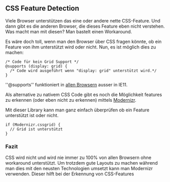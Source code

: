 ## CSS Feature Detection
Viele Browser unterstützen das eine oder andere nette CSS-Feature. Und dann gibt es die anderen Browser, die dieses Feature eben nicht verstehen. Was macht man mit diesen? Man bastelt einen Workaround.


Es wäre doch toll, wenn man den Browser über CSS fragen könnte, ob ein Feature von ihm unterstützt wird oder nicht. Nun, es ist möglich dies zu machen:


```
/* Code für kein Grid Support */
@supports (display: grid) {
  /* Code wird ausgeführt wenn "display: grid" unterstützt wird.*/
}
```
''@supports'' funktioniert in [allen Browsern](https://caniuse.com/#search=%40supports) ausser in IE11.


Als alternative zu nativem CSS Code gibt es noch die Möglichkeit features zu erkennen (oder eben nicht zu erkennen) mittels [Modernizr](https://modernizr.com).


Mit dieser Library kann man ganz einfach überprüfen ob ein Feature unterstützt ist oder nicht.


```
if (Modernizr.cssgrid) {
  // Grid ist unterstützt
}
```
### Fazit
CSS wird nicht und wird nie immer zu 100% von allen Browsern ohne workaround unterstützt. Um trotzdem gute Layouts zu machen während man dies mit den neusten Technologien umsetzt kann man Modernizr verwenden. Dieser hilft bei der Erkennung von CSS-Features